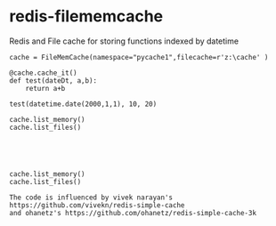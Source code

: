 # redis-filememcache
Redis and File cache for storing functions indexed by datetime
   
    cache = FileMemCache(namespace="pycache1",filecache=r'z:\cache' )

    @cache.cache_it()
    def test(dateDt, a,b):
        return a+b

    test(datetime.date(2000,1,1), 10, 20)
    
    cache.list_memory()
    cache.list_files()


    
        
        
    cache.list_memory()
    cache.list_files()

    The code is influenced by vivek narayan's  https://github.com/vivekn/redis-simple-cache
    and ohanetz's https://github.com/ohanetz/redis-simple-cache-3k
